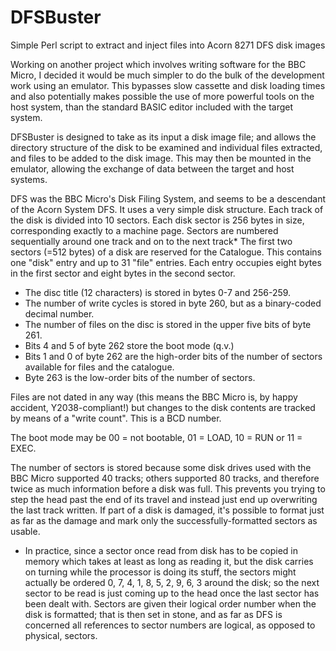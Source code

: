 # DFSBuster
Simple Perl script to extract and inject files into Acorn 8271 DFS disk images

Working on another project which involves writing software for the BBC Micro, I decided it would be much simpler to do the bulk of the development work using an emulator.  This bypasses slow cassette and disk loading times and also potentially makes possible the use of more powerful tools on the host system, than the standard BASIC editor included with the target system.

DFSBuster is designed to take as its input a disk image file; and allows the directory structure of the disk to be examined and individual files extracted, and files to be added to the disk image.  This may then be mounted in the emulator, allowing the exchange of data between the target and host systems.

DFS was the BBC Micro's Disk Filing System, and seems to be a descendant of the Acorn System DFS.  It uses a very simple disk structure.  Each track of the disk is divided into 10 sectors.  Each disk sector is 256 bytes in size, corresponding exactly to a machine page.  Sectors are numbered sequentially around one track and on to the next track*  The first two sectors  (=512 bytes)  of a disk are reserved for the Catalogue.  This contains one "disk" entry and up to 31 "file" entries.  Each entry occupies eight bytes in the first sector and eight bytes in the second sector.

* The disc title (12 characters) is stored in bytes 0-7 and 256-259.
* The number of write cycles is stored in byte 260, but as a binary-coded decimal number.
* The number of files on the disc is stored in the upper five bits of byte 261.
* Bits 4 and 5 of byte 262 store the boot mode  (q.v.)
* Bits 1 and 0 of byte 262 are the high-order bits of the number of sectors available for files and the catalogue.
* Byte 263 is the low-order bits of the number of sectors.

Files are not dated in any way  (this means the BBC Micro is, by happy accident, Y2038-compliant!)  but changes to the disk contents are tracked by means of a "write count".  This is a BCD number.

The boot mode may be 00 = not bootable, 01 = LOAD, 10 = RUN or 11 = EXEC.

The number of sectors is stored because some disk drives used with the BBC Micro supported 40 tracks; others supported 80 tracks, and therefore twice as much information before a disk was full.  This prevents you trying to step the head past the end of its travel and instead just end up overwriting the last track written.  If part of a disk is damaged, it's possible to format just as far as the damage and mark only the successfully-formatted sectors as usable.

* In practice, since a sector once read from disk has to be copied in memory which takes at least as long as reading it, but the disk carries on turning while the processor is doing its stuff, the sectors might actually be ordered 0, 7, 4, 1, 8, 5, 2, 9, 6, 3 around the disk; so the next sector to be read is just coming up to the head once the last sector has been dealt with.  Sectors are given their logical order number when the disk is formatted; that is then set in stone, and as far as DFS is concerned all references to sector numbers are logical, as opposed to physical, sectors.
